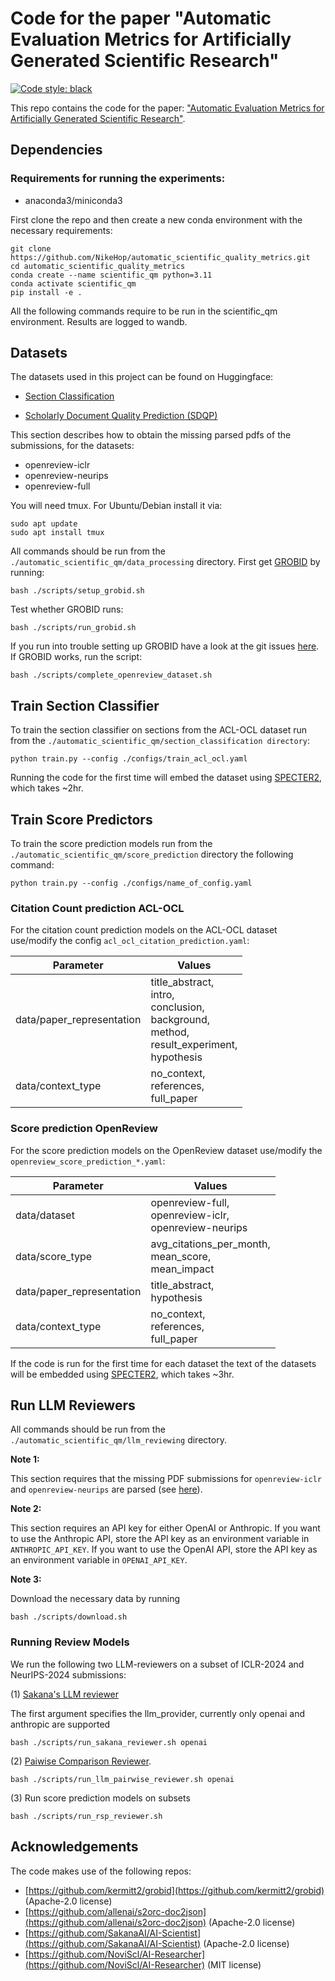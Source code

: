 # Code for the paper "Automatic Evaluation Metrics for Artificially Generated Scientific Research"

[![Code style: black](https://img.shields.io/badge/code%20style-black-000000.svg)](https://github.com/psf/black)

This repo contains the code for the paper: ["Automatic Evaluation Metrics for Artificially Generated Scientific Research"]().

## Dependencies

### Requirements for running the experiments:

* anaconda3/miniconda3

First clone the repo and then create a new conda environment with the necessary requirements:

```
git clone https://github.com/NikeHop/automatic_scientific_quality_metrics.git
cd automatic_scientific_quality_metrics
conda create --name scientific_qm python=3.11
conda activate scientific_qm
pip install -e .
```

All the following commands require to be run in the scientific_qm environment. Results are logged to wandb.

## Datasets


The datasets used in this project can be found on Huggingface:

* [Section Classification](https://huggingface.co/datasets/nhop/academic-section-classification)

* [Scholarly Document Quality Prediction (SDQP)](https://huggingface.co/datasets/nhop/scientific-quality-score-prediction)


This section describes how to obtain the missing parsed pdfs of the submissions, for the datasets:

* openreview-iclr
* openreview-neurips
* openreview-full

You will need tmux. For Ubuntu/Debian install it via:

```
sudo apt update
sudo apt install tmux
```

All commands should be run from the `./automatic_scientific_qm/data_processing` directory. First get [GROBID](https://github.com/kermitt2/grobid) by running:

```
bash ./scripts/setup_grobid.sh
```

Test whether GROBID runs:

```
bash ./scripts/run_grobid.sh
```

If you run into trouble setting up GROBID have a look at the git issues [here](https://github.com/allenai/s2orc-doc2json). If GROBID works, run the script:

```
bash ./scripts/complete_openreview_dataset.sh
```

## Train Section Classifier

To train the section classifier on sections from the ACL-OCL dataset run from the `./automatic_scientific_qm/section_classification directory`:

```
python train.py --config ./configs/train_acl_ocl.yaml
```

Running the code for the first time will embed the dataset using [SPECTER2](https://huggingface.co/allenai/specter2), which takes ~2hr.  

## Train Score Predictors

To train the score prediction models run from the `./automatic_scientific_qm/score_prediction` directory the following command:

```
python train.py --config ./configs/name_of_config.yaml
```

### Citation Count prediction ACL-OCL
For the citation count prediction models on the ACL-OCL dataset use/modify the config `acl_ocl_citation_prediction.yaml`:


| Parameter | Values | 
|-----------|------|
|data/paper_representation | title_abstract, <br> intro, <br> conclusion, <br> background, <br> method, <br> result_experiment, <br> hypothesis |
|data/context_type| no_context, <br> references, <br> full_paper|


### Score prediction OpenReview

For the score prediction models on the OpenReview dataset use/modify the `openreview_score_prediction_*.yaml`:

| Parameter | Values | 
|-----------|------|
|data/dataset | openreview-full, <br> openreview-iclr, <br> openreview-neurips 
|data/score_type | avg_citations_per_month, <br> mean_score, <br> mean_impact  |
|data/paper_representation | title_abstract,<br> hypothesis |
|data/context_type| no_context, <br> references, <br> full_paper|


If the code is run for the first time for each dataset the text of the datasets will be embedded using [SPECTER2](https://huggingface.co/allenai/specter2), which takes ~3hr. 

## Run LLM Reviewers  

All commands should be run from the `./automatic_scientific_qm/llm_reviewing` directory.

**Note 1:** 

This section requires that the missing PDF submissions for `openreview-iclr` and `openreview-neurips` are parsed (see [here](#datasets)). 

**Note 2:** 

This section requires an API key for either OpenAI or Anthropic. If you want to use the Anthropic API, store the API key as an environment variable in `ANTHROPIC_API_KEY`. If you want to use the OpenAI API, store the API key as an environment variable in
`OPENAI_API_KEY`.

**Note 3:** 

Download the necessary data by running

```
bash ./scripts/download.sh
```

### Running Review Models
We run the following two LLM-reviewers on a subset of ICLR-2024 and NeurIPS-2024 submissions:

(1) [Sakana's LLM reviewer](https://arxiv.org/abs/2408.06292) 

The first argument specifies the llm_provider, currently only openai and anthropic are supported

```
bash ./scripts/run_sakana_reviewer.sh openai
```


(2) [Paiwise Comparison Reviewer](https://arxiv.org/abs/2409.04109).

```
bash ./scripts/run_llm_pairwise_reviewer.sh openai
```

(3) Run score prediction models on subsets 

```
bash ./scripts/run_rsp_reviewer.sh
```

## Acknowledgements

The code makes use of the following repos:

* [https://github.com/kermitt2/grobid](https://github.com/kermitt2/grobid) (Apache-2.0 license)
* [https://github.com/allenai/s2orc-doc2json](https://github.com/allenai/s2orc-doc2json) (Apache-2.0 license)
* [https://github.com/SakanaAI/AI-Scientist](https://github.com/SakanaAI/AI-Scientist) (Apache-2.0 license)
* [https://github.com/NoviScl/AI-Researcher](https://github.com/NoviScl/AI-Researcher) (MIT license)